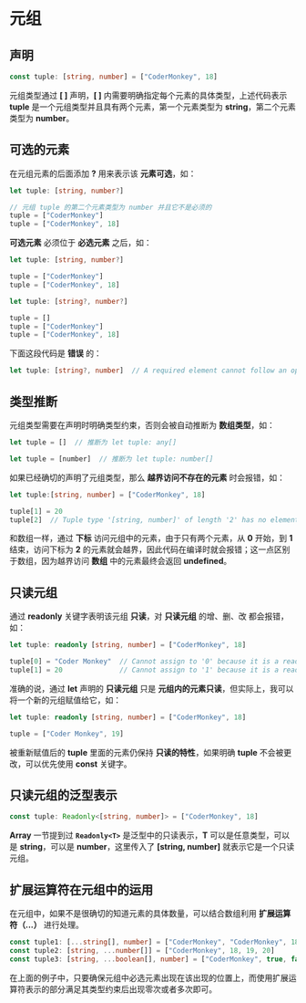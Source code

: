 # 元组

<!-- 在 **TypeScript** 中，元组（**tuple**）是一种新的数据类型，值的写法和数组类似，只不过在使用类型约束时会略有区别，需要明确指定元组中每个元素的具体类型。 -->

## 声明

```TypeScript
const tuple: [string, number] = ["CoderMonkey", 18]
```

元组类型通过 **[ ]** 声明，**[ ]** 内需要明确指定每个元素的具体类型，上述代码表示 **tuple** 是一个元组类型并且具有两个元素，第一个元素类型为 **string**，第二个元素类型为 **number**。

## 可选的元素

在元组元素的后面添加 **?** 用来表示该 **元素可选**，如：

```TypeScript
let tuple: [string, number?]

// 元组 tuple 的第二个元素类型为 number 并且它不是必须的
tuple = ["CoderMonkey"]
tuple = ["CoderMonkey", 18]
```

**可选元素** 必须位于 **必选元素** 之后，如：

```TypeScript
let tuple: [string, number?]

tuple = ["CoderMonkey"]
tuple = ["CoderMonkey", 18]
```

```TypeScript
let tuple: [string?, number?]

tuple = []
tuple = ["CoderMonkey"]
tuple = ["CoderMonkey", 18]
```

下面这段代码是 **错误** 的：

```TypeScript
let tuple: [string?, number]  // A required element cannot follow an optional element. // [!code error]
```

## 类型推断

元组类型需要在声明时明确类型约束，否则会被自动推断为 **数组类型**，如：

```TypeScript
let tuple = []  // 推断为 let tuple: any[]
```

```TypeScript
let tuple = [number]  // 推断为 let tuple: number[]
```

如果已经确切的声明了元组类型，那么 **越界访问不存在的元素** 时会报错，如：

```TypeScript
let tuple:[string, number] = ["CoderMonkey", 18]

tuple[1] = 20
tuple[2]  // Tuple type '[string, number]' of length '2' has no element at index '2'. // [!code error]
```

和数组一样，通过 **下标** 访问元组中的元素，由于只有两个元素，从 **0** 开始，到 **1** 结束，访问下标为 **2** 的元素就会越界，因此代码在编译时就会报错；这一点区别于数组，因为越界访问 **数组** 中的元素最终会返回 **undefined**。

## 只读元组

通过 **readonly** 关键字表明该元组 **只读**，对 **只读元组** 的增、删、改 都会报错，如：

```TypeScript
let tuple: readonly [string, number] = ["CoderMonkey", 18]

tuple[0] = "Coder Monkey"  // Cannot assign to '0' because it is a read-only property. // [!code error]
tuple[1] = 20              // Cannot assign to '1' because it is a read-only property. // [!code error]
```

准确的说，通过 **let** 声明的 **只读元组** 只是 **元组内的元素只读**，但实际上，我可以将一个新的元组赋值给它，如：

```TypeScript
let tuple: readonly [string, number] = ["CoderMonkey", 18]

tuple = ["Coder Monkey", 19]
```

被重新赋值后的 **tuple** 里面的元素仍保持 **只读的特性**，如果明确 **tuple** 不会被更改，可以优先使用 **const** 关键字。

## 只读元组的泛型表示

```TypeScript
const tuple: Readonly<[string, number]> = ["CoderMonkey", 18]
```

**Array** 一节提到过 **`Readonly<T>`** 是泛型中的只读表示，**T** 可以是任意类型，可以是 **string**，可以是 **number**，这里传入了 **[string, number]** 就表示它是一个只读元组。

## 扩展运算符在元组中的运用

在元组中，如果不是很确切的知道元素的具体数量，可以结合数组利用 **扩展运算符（...）** 进行处理。

```TypeScript
const tuple1: [...string[], number] = ["CoderMonkey", "CoderMonkey", 18]
const tuple2: [string, ...number[]] = ["CoderMonkey", 18, 19, 20]
const tuple3: [string, ...boolean[], number] = ["CoderMonkey", true, false, 20]
```

在上面的例子中，只要确保元组中必选元素出现在该出现的位置上，而使用扩展运算符表示的部分满足其类型约束后出现零次或者多次即可。
